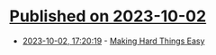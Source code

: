 # [Published on 2023-10-02](index.md)

* [2023-10-02, 17:20:19](https://lobste.rs/s/fx7bzs/making_hard_things_easy) - [Making Hard Things Easy](https://youtu.be/30YWsGDr8mA)
